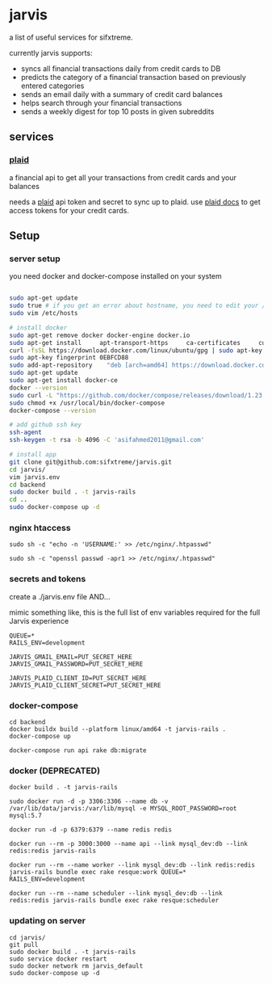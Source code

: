 # jarvis

a list of useful services for sifxtreme.

currently jarvis supports:

- syncs all financial transactions daily from credit cards to DB
- predicts the category of a financial transaction based on previously entered categories
- sends an email daily with a summary of credit card balances
- helps search through your financial transactions
- sends a weekly digest for top 10 posts in given subreddits

## services

### [plaid](docs/plaid.md)

a financial api to get all your transactions from credit cards and your balances

needs a [plaid](https://plaid.com/) api token and secret to sync up to plaid. use [plaid docs](https://plaid.com/docs/api/) to get access tokens for your credit cards.

## Setup

### server setup

you need docker and docker-compose installed on your system

```bash

sudo apt-get update
sudo true # if you get an error about hostname, you need to edit your /etc/hosts file (https://askubuntu.com/questions/59458/error-message-when-i-run-sudo-unable-to-resolve-host-none)
sudo vim /etc/hosts

# install docker
sudo apt-get remove docker docker-engine docker.io
sudo apt-get install     apt-transport-https     ca-certificates     curl     software-properties-common
curl -fsSL https://download.docker.com/linux/ubuntu/gpg | sudo apt-key add -
sudo apt-key fingerprint 0EBFCD88
sudo add-apt-repository    "deb [arch=amd64] https://download.docker.com/linux/ubuntu $(lsb_release -cs) stable"
sudo apt-get update
sudo apt-get install docker-ce
docker --version
sudo curl -L "https://github.com/docker/compose/releases/download/1.23.1/docker-compose-$(uname -s)-$(uname -m)" -o /usr/local/bin/docker-compose
sudo chmod +x /usr/local/bin/docker-compose
docker-compose --version

# add github ssh key
ssh-agent
ssh-keygen -t rsa -b 4096 -C 'asifahmed2011@gmail.com'

# install app
git clone git@github.com:sifxtreme/jarvis.git
cd jarvis/
vim jarvis.env
cd backend
sudo docker build . -t jarvis-rails
cd ..
sudo docker-compose up -d
```

### nginx htaccess

```
sudo sh -c "echo -n 'USERNAME:' >> /etc/nginx/.htpasswd"

sudo sh -c "openssl passwd -apr1 >> /etc/nginx/.htpasswd"
```

### secrets and tokens

create a ./jarvis.env file
AND...

mimic something like, this is the full list of env variables required for the full Jarvis experience

```
QUEUE=*
RAILS_ENV=development

JARVIS_GMAIL_EMAIL=PUT_SECRET_HERE
JARVIS_GMAIL_PASSWORD=PUT_SECRET_HERE

JARVIS_PLAID_CLIENT_ID=PUT_SECRET_HERE
JARVIS_PLAID_CLIENT_SECRET=PUT_SECRET_HERE
```

### docker-compose

```
cd backend
docker buildx build --platform linux/amd64 -t jarvis-rails .
docker-compose up

docker-compose run api rake db:migrate
```

### docker (DEPRECATED)

```
docker build . -t jarvis-rails

sudo docker run -d -p 3306:3306 --name db -v /var/lib/data/jarvis:/var/lib/mysql -e MYSQL_ROOT_PASSWORD=root mysql:5.7

docker run -d -p 6379:6379 --name redis redis

docker run --rm -p 3000:3000 --name api --link mysql_dev:db --link redis:redis jarvis-rails

docker run --rm --name worker --link mysql_dev:db --link redis:redis jarvis-rails bundle exec rake resque:work QUEUE=* RAILS_ENV=development

docker run --rm --name scheduler --link mysql_dev:db --link redis:redis jarvis-rails bundle exec rake resque:scheduler
```

### updating on server

```
cd jarvis/
git pull
sudo docker build . -t jarvis-rails
sudo service docker restart
sudo docker network rm jarvis_default
sudo docker-compose up -d
```
